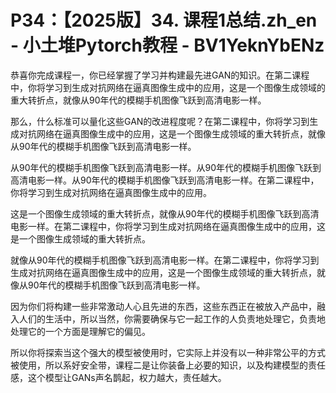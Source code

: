 # P34：【2025版】34. 课程1总结.zh_en - 小土堆Pytorch教程 - BV1YeknYbENz

恭喜你完成课程一，你已经掌握了学习并构建最先进GAN的知识。在第二课程中，你将学习到生成对抗网络在逼真图像生成中的应用，这是一个图像生成领域的重大转折点，就像从90年代的模糊手机图像飞跃到高清电影一样。

那么，什么标准可以量化这些GAN的改进程度呢？在第二课程中，你将学习到生成对抗网络在逼真图像生成中的应用，这是一个图像生成领域的重大转折点，就像从90年代的模糊手机图像飞跃到高清电影一样。

从90年代的模糊手机图像飞跃到高清电影一样。从90年代的模糊手机图像飞跃到高清电影一样。从90年代的模糊手机图像飞跃到高清电影一样。在第二课程中，你将学习到生成对抗网络在逼真图像生成中的应用。

这是一个图像生成领域的重大转折点，就像从90年代的模糊手机图像飞跃到高清电影一样。在第二课程中，你将学习到生成对抗网络在逼真图像生成中的应用，这是一个图像生成领域的重大转折点。

就像从90年代的模糊手机图像飞跃到高清电影一样。在第二课程中，你将学习到生成对抗网络在逼真图像生成中的应用，这是一个图像生成领域的重大转折点，就像从90年代的模糊手机图像飞跃到高清电影一样。

因为你们将构建一些非常激动人心且先进的东西，这些东西正在被放入产品中，融入人们的生活中，所以当然，你需要确保与它一起工作的人负责地处理它，负责地处理它的一个方面是理解它的偏见。

所以你将探索当这个强大的模型被使用时，它实际上并没有以一种非常公平的方式被使用，所以系好安全带，课程二是让你装备上必要的知识，以及构建模型的责任感，这个模型让GANs声名鹊起，权力越大，责任越大。

